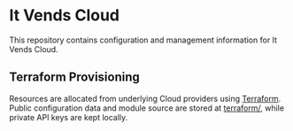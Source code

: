 <!--
# README.md
# itvends/cloud
# -->

It Vends Cloud
==============

This repository contains configuration and management information for It Vends Cloud.


Terraform Provisioning
----------------------

Resources are allocated from underlying Cloud providers using [Terraform](https://www.terraform.io/). Public configuration data and module source are stored at [terraform/](terraform/), while private API keys are kept locally.

